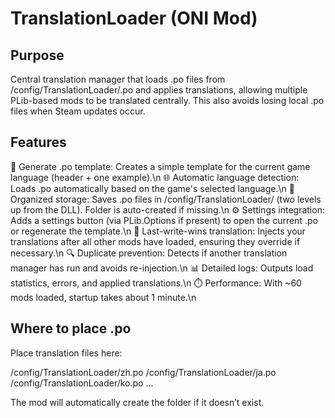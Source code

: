 ﻿# TranslationLoader (ONI Mod)


## Purpose
Central translation manager that loads .po files from <game>/config/TranslationLoader/<lang>.po and applies translations, allowing multiple PLib-based mods to be translated centrally. This also avoids losing local .po files when Steam updates occur.

## Features
📝 Generate .po template: Creates a simple template for the current game language (header + one example).\n
🌐 Automatic language detection: Loads <lang>.po automatically based on the game's selected language.\n
📂 Organized storage: Saves .po files in <game>/config/TranslationLoader/ (two levels up from the DLL). Folder is auto-created if missing.\n
⚙️ Settings integration: Adds a settings button (via PLib.Options if present) to open the current .po or regenerate the template.\n
🏁 Last-write-wins translation: Injects your translations after all other mods have loaded, ensuring they override if necessary.\n
🔍 Duplicate prevention: Detects if another translation manager has run and avoids re-injection.\n
📊 Detailed logs: Outputs load statistics, errors, and applied translations.\n
⏱️ Performance: With ~60 mods loaded, startup takes about 1 minute.\n


## Where to place .po
Place translation files here:

<game>/config/TranslationLoader/zh.po
<game>/config/TranslationLoader/ja.po
<game>/config/TranslationLoader/ko.po
...


The mod will automatically create the folder if it doesn’t exist.
